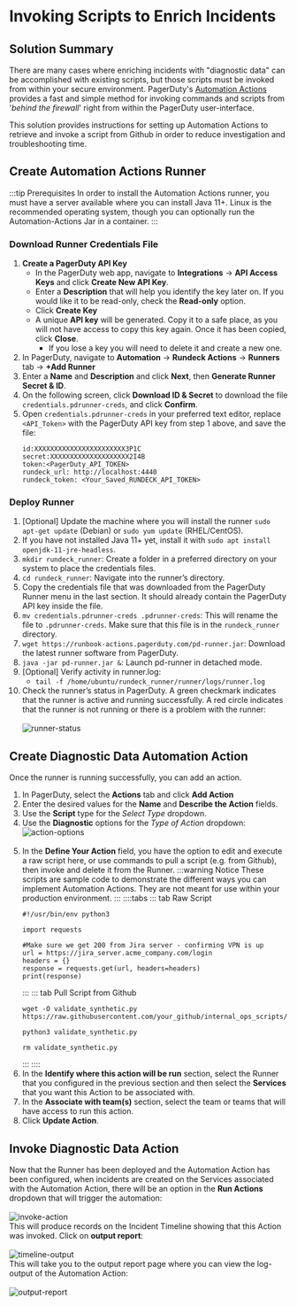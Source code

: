 # Invoking Scripts to Enrich Incidents

## Solution Summary
There are many cases where enriching incidents with "diagnostic data" can be accomplished with existing scripts, but those scripts must be invoked from within your secure environment.
PagerDuty's [Automation Actions](https://www.rundeck.com/rundeck-actions) provides a fast and simple method for invoking commands and scripts from '_behind the firewall_' right from within the PagerDuty user-interface.

This solution provides instructions for setting up Automation Actions to retrieve and invoke a script from Github in order to reduce investigation and troubleshooting time.

## Create Automation Actions Runner
:::tip Prerequisites
In order to install the Automation Actions runner, you must have a server available where you can install Java 11+. Linux is the recommended operating system, though you can optionally run the Automation-Actions Jar in a container.
:::

### Download Runner Credentials File
1. **Create a PagerDuty API Key**
    * In the PagerDuty web app, navigate to **Integrations** -> **API Access Keys** and click **Create New API Key**.
    * Enter a **Description** that will help you identify the key later on. If you would like it to be read-only, check the **Read-only** option.
    * Click **Create Key**
    * A unique **API key** will be generated. Copy it to a safe place, as you will not have access to copy this key again. Once it has been copied, click **Close**.
        * If you lose a key you will need to delete it and create a new one.
2. In PagerDuty, navigate to **Automation** -> **Rundeck Actions** -> **Runners** tab -> **+Add Runner**
3. Enter a **Name** and **Description** and click **Next**, then **Generate Runner Secret & ID**.
4. On the following screen, click **Download ID & Secret** to download the file `credentials.pdrunner-creds`, and click **Confirm**.
5. Open `credentials.pdrunner-creds` in your preferred text editor, replace `<API_Token>` with the PagerDuty API key from step 1 above, and save the file:
    ```
    id:XXXXXXXXXXXXXXXXXXXXXXX3P1C
    secret:XXXXXXXXXXXXXXXXXXXX2I4B
    token:<PagerDuty_API_TOKEN>
    rundeck_url: http://localhost:4440
    rundeck_token: <Your_Saved_RUNDECK_API_TOKEN>
    ```

### Deploy Runner
1. [Optional] Update the machine where you will install the runner `sudo apt-get update` (Debian) or `sudo yum update` (RHEL/CentOS).
2. If you have not installed Java 11+ yet, install it with `sudo apt install openjdk-11-jre-headless`.
3. `mkdir rundeck_runner`: Create a folder in a preferred directory on your system to place the credentials files.
4. `cd rundeck_runner`: Navigate into the runner’s directory.
5. Copy the credentials file that was downloaded from the PagerDuty Runner menu in the last section. It should already contain the PagerDuty API key inside the file.
6. `mv credentials.pdrunner-creds .pdrunner-creds`: This will rename the file to `.pdrunner-creds`. Make sure that this file is in the `rundeck_runner` directory.
7. `wget https://runbook-actions.pagerduty.com/pd-runner.jar`: Download the latest runner software from PagerDuty.
8. `java -jar pd-runner.jar &`: Launch pd-runner in detached mode.
9. [Optional] Verify activity in runner.log:
    * `tail -f /home/ubuntu/rundeck_runner/runner/logs/runner.log`
10. Check the runner’s status in PagerDuty. A green checkmark indicates that the runner is active and running successfully. A red circle indicates that the runner is not running or there is a problem with the runner:
    <br><br>![runner-status](/assets/img/solutions-raw-script-runner-status.png)<br>

## Create Diagnostic Data Automation Action
Once the runner is running successfully, you can add an action.
<br>
1. In PagerDuty, select the **Actions** tab and click **Add Action**
2. Enter the desired values for the **Name** and **Describe the Action** fields.
3. Use the **Script** type for the _Select Type_ dropdown.
4. Use the **Diagnostic** options for the _Type of Action_ dropdown:
   <br>![action-options](/assets/img/solutions-raw-script-action-options.png)<br><br>
5. In the **Define Your Action** field, you have the option to edit and execute a raw script here, or use commands to pull a script (e.g. from Github), then invoke and delete it from the Runner.
   :::warning Notice
   These scripts are sample code to demonstrate the different ways you can implement Automation Actions. They are not meant for use within your production environment.
   :::
   ::::tabs
   ::: tab Raw Script
   ```
   #!/usr/bin/env python3

   import requests

   #Make sure we get 200 from Jira server - confirming VPN is up
   url = https://jira_server.acme_company.com/login
   headers = {}
   response = requests.get(url, headers=headers)
   print(response) 
   ```
   :::
   ::: tab Pull Script from Github
   ```                                                                                                                            
   wget -O validate_synthetic.py https://raw.githubusercontent.com/your_github/internal_ops_scripts/main/validate_vpn_synthetic.py
                                                                                                                                  
   python3 validate_synthetic.py                                                                                                  
                                                                                                                                  
   rm validate_synthetic.py                                                                                                           
   ```
   :::
   ::::
   <br>
6. In the **Identify where this action will be run** section, select the Runner that you configured in the previous section and then select the **Services** that you want this Action to be associated with.
7. In the **Associate with team(s)** section, select the team or teams that will have access to run this action.
8. Click **Update Action**.

## Invoke Diagnostic Data Action
Now that the Runner has been deployed and the Automation Action has been configured, when incidents are created on the Services associated with the Automation Action, there will be an option in the **Run Actions** dropdown that will trigger the automation:
<br><br>![invoke-action](/assets/img/solutions-raw-script-invoke-action.png)<br>
This will produce records on the Incident Timeline showing that this Action was invoked.  Click on **output report**:
<br><br>![timeline-output](/assets/img/solutions-raw-script-timeline-output.png)<br>
This will take you to the output report page where you can view the log-output of the Automation Action:
<br><br>![output-report](/assets/img/solutions-raw-script-view-report.png)